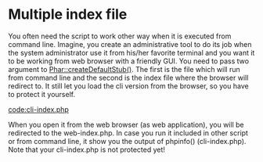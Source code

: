 # Multiple index file

You often need the script to work other way when it is executed from command line.
Imagine, you create an administrative tool to do its job when the system administrator 
use it from his/her favorite terminal and you want it to be working from web browser with 
a friendly GUI. You need to pass two argument to 
[Phar::createDefaultStub()](http://php.net/manual/en/phar.createdefaultstub.php).
The first is the file which will run from command line and the second is the index file where 
the browser will redirect to. It still let you load the cli version from the browser, 
so you have to protect it yourself.

[code:cli-index.php](index.php)

When you open it from the web browser (as web application), you will be redirected to
the web-index.php. In case you run it included in other script or from command line,
it show you the output of phpinfo() (cli-index.php). Note that your cli-index.php 
is not protected yet!
